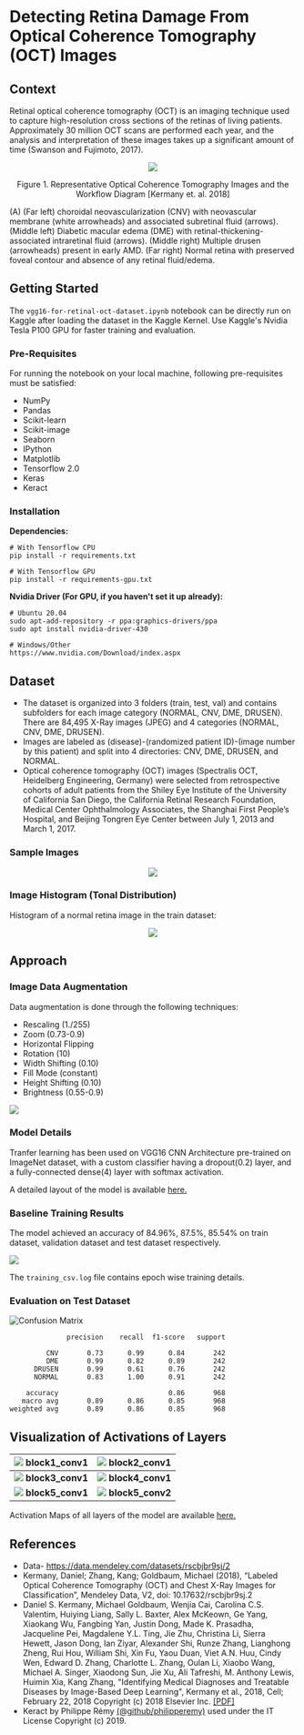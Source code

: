 # Detecting Retina Damage From Optical Coherence Tomography (OCT) Images
## Context
Retinal optical coherence tomography (OCT) is an imaging technique used to capture high-resolution cross sections of the retinas of living patients. Approximately 30 million OCT scans are performed each year, and the analysis and interpretation of these images takes up a significant amount of time (Swanson and Fujimoto, 2017).
<p align="center">
  <img src="/assets/dataset_classes.png">
</p>

<p align="center">Figure 1. Representative Optical Coherence Tomography Images and the Workflow Diagram [Kermany et. al. 2018]</p>

(A) (Far left) choroidal neovascularization (CNV) with neovascular membrane (white arrowheads) and associated subretinal fluid (arrows). (Middle left) Diabetic macular edema (DME) with retinal-thickening-associated intraretinal fluid (arrows). (Middle right) Multiple drusen (arrowheads) present in early AMD. (Far right) Normal retina with preserved foveal contour and absence of any retinal fluid/edema.

## Getting Started
The `vgg16-for-retinal-oct-dataset.ipynb` notebook can be directly run on Kaggle after loading the dataset in the Kaggle Kernel. Use Kaggle's Nvidia Tesla P100 GPU for faster training and evaluation.
### Pre-Requisites
For running the notebook on your local machine, following pre-requisites must be satisfied:
- NumPy
- Pandas
- Scikit-learn
- Scikit-image
- Seaborn
- IPython
- Matplotlib
- Tensorflow 2.0
- Keras
- Keract

### Installation
**Dependencies:**
```
# With Tensorflow CPU
pip install -r requirements.txt

# With Tensorflow GPU
pip install -r requirements-gpu.txt
```
**Nvidia Driver (For GPU, if you haven't set it up already):**
```
# Ubuntu 20.04
sudo apt-add-repository -r ppa:graphics-drivers/ppa
sudo apt install nvidia-driver-430

# Windows/Other
https://www.nvidia.com/Download/index.aspx
```
## Dataset
* The dataset is organized into 3 folders (train, test, val) and contains subfolders for each image category (NORMAL, CNV, DME, DRUSEN). There are 84,495 X-Ray images (JPEG) and 4 categories (NORMAL, CNV, DME, DRUSEN).
* Images are labeled as (disease)-(randomized patient ID)-(image number by this patient) and split into 4 directories: CNV, DME, DRUSEN, and NORMAL.
* Optical coherence tomography (OCT) images (Spectralis OCT, Heidelberg Engineering, Germany) were selected from retrospective cohorts of adult patients from the Shiley Eye Institute of the University of California San Diego, the California Retinal Research Foundation, Medical Center Ophthalmology Associates, the Shanghai First People’s Hospital, and Beijing Tongren Eye Center between July 1, 2013 and March 1, 2017.
### Sample Images
<p align="center">
  <img src= "/assets/dataset_images.png">
</p>

### Image Histogram (Tonal Distribution)
Histogram of a normal retina image in the train dataset:
<p align="center">
  <img src= "/assets/histogram.png">
</p>

## Approach
### Image Data Augmentation
Data augmentation is done through the following techniques:
- Rescaling (1./255)
- Zoom (0.73-0.9)
- Horizontal Flipping
- Rotation (10)
- Width Shifting (0.10)
- Fill Mode (constant)
- Height Shifting (0.10)
- Brightness (0.55-0.9)

<p><img src= "/assets/augmented_image.png"></p>

### Model Details
Tranfer learning has been used on VGG16 CNN Architecture pre-trained on ImageNet dataset, with a custom classifier having a dropout(0.2) layer, and a fully-connected dense(4) layer with softmax activation.

A detailed layout of the model is available <a href= "/assets/model_plot.png">here.</a>

### Baseline Training Results
The model achieved an accuracy of 84.96%, 87.5%, 85.54% on train dataset, validation dataset and test dataset respectively.
<p><img src= "/assets/plot_acc_loss.png"></p>

The `training_csv.log` file contains epoch wise training details.

### Evaluation on Test Dataset
![Confusion Matrix](/assets/confusion_matrix.png)

```
              precision    recall  f1-score   support

         CNV       0.73      0.99      0.84       242
         DME       0.99      0.82      0.89       242
      DRUSEN       0.99      0.61      0.76       242
      NORMAL       0.83      1.00      0.91       242

    accuracy                           0.86       968
   macro avg       0.89      0.86      0.85       968
weighted avg       0.89      0.86      0.85       968
```

## Visualization of Activations of Layers
|![](/assets/1_block1_conv1.jpeg) block1_conv1|![](/assets/4_block2_conv1.jpeg) block2_conv1|
:-------------------------:|:-------------------------:
![](/assets/7_block3_conv1.jpeg) **block3_conv1**|![](/assets/11_block4_conv1.jpeg) **block4_conv1**
![](/assets/15_block5_conv1.jpeg) **block5_conv1**|![](/assets/16_block5_conv2.jpeg) **block5_conv2**

Activation Maps of all layers of the model are available <a href= "/assets/activation_maps">here.</a>

## References
* Data- https://data.mendeley.com/datasets/rscbjbr9sj/2
* Kermany, Daniel; Zhang, Kang; Goldbaum, Michael (2018), “Labeled Optical Coherence Tomography (OCT) and Chest X-Ray Images for Classification”, Mendeley Data, V2, doi: 10.17632/rscbjbr9sj.2
* Daniel S. Kermany, Michael Goldbaum, Wenjia Cai, Carolina C.S. Valentim, Huiying Liang, Sally L. Baxter, Alex McKeown, Ge Yang, Xiaokang Wu, Fangbing Yan, Justin Dong, Made K. Prasadha, Jacqueline Pei, Magdalene Y.L. Ting, Jie Zhu, Christina Li, Sierra Hewett, Jason Dong, Ian Ziyar, Alexander Shi, Runze Zhang, Lianghong Zheng, Rui Hou, William Shi, Xin Fu, Yaou Duan, Viet A.N. Huu, Cindy Wen, Edward D. Zhang, Charlotte L. Zhang, Oulan Li, Xiaobo Wang, Michael A. Singer, Xiaodong Sun, Jie Xu, Ali Tafreshi, M. Anthony Lewis, Huimin Xia, Kang Zhang, "Identifying Medical Diagnoses and Treatable Diseases by Image-Based Deep Learning", Kermany et al., 2018, Cell; February 22, 2018 Copyright (c) 2018 Elsevier Inc. <a href= "https://www.cell.com/action/showPdf?pii=S0092-8674%2818%2930154-5">[PDF]</a>
* Keract by Philippe Rémy <a href= "https://github.com/philipperemy/keract">(@github/philipperemy)</a> used under the IT License Copyright (c) 2019.
